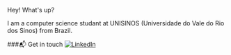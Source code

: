 Hey! What's up?

I am a computer science studant at UNISINOS (Universidade do Vale do Rio dos Sinos) from Brazil.

###📬 Get in touch
[![LinkedIn](https://img.shields.io/badge/LinkedIn-%230077B5.svg?logo=linkedin&logoColor=white)](https://linkedin.com/in/otto-schmitz)

<!--
**Ottaotz/Ottaotz** is a ✨ _special_ ✨ repository because its `README.md` (this file) appears on your GitHub profile.

Here are some ideas to get you started:

- 🔭 I’m currently working on ...
- 🌱 I’m currently learning ...
- 👯 I’m looking to collaborate on ...
- 🤔 I’m looking for help with ...
- 💬 Ask me about ...
- 📫 How to reach me: ...
- 😄 Pronouns: ...
- ⚡ Fun fact: ...
-->
